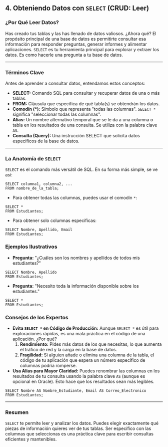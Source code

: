 ## 4. Obteniendo Datos con `SELECT` (CRUD: Leer)

### ¿Por Qué Leer Datos?

Has creado tus tablas y las has llenado de datos valiosos. ¿Ahora qué? El propósito principal de una base de datos es permitirte consultar esa información para responder preguntas, generar informes y alimentar aplicaciones. `SELECT` es tu herramienta principal para explorar y extraer los datos. Es como hacerle una pregunta a tu base de datos.

---

### Términos Clave

Antes de aprender a consultar datos, entendamos estos conceptos:

- **SELECT:** Comando SQL para consultar y recuperar datos de una o más tablas.
- **FROM:** Cláusula que especifica de qué tabla(s) se obtendrán los datos.
- **Comodín (*):** Símbolo que representa "todas las columnas". `SELECT *` significa "seleccionar todas las columnas".
- **Alias:** Un nombre alternativo temporal que se le da a una columna o tabla en los resultados de una consulta. Se utiliza con la palabra clave `AS`.
- **Consulta (Query):** Una instrucción SELECT que solicita datos específicos de la base de datos.

---

### La Anatomía de `SELECT`

`SELECT` es el comando más versátil de SQL. En su forma más simple, se ve así:
```oracle
SELECT columna1, columna2, ...
FROM nombre_de_la_tabla;
```

- Para obtener todas las columnas, puedes usar el comodín `*`:
```oracle
SELECT *
FROM Estudiantes;
```

- Para obtener solo columnas específicas:
```oracle
SELECT Nombre, Apellido, Email
FROM Estudiantes;
```

### Ejemplos Ilustrativos

- **Pregunta:** "¿Cuáles son los nombres y apellidos de todos mis estudiantes?"
```oracle
SELECT Nombre, Apellido
FROM Estudiantes;
```

- **Pregunta:** "Necesito toda la información disponible sobre los estudiantes."
```oracle
SELECT *
FROM Estudiantes;
```

### Consejos de los Expertos

- **Evita `SELECT *` en Código de Producción:** Aunque `SELECT *` es útil para exploraciones rápidas, es una mala práctica en el código de una aplicación. ¿Por qué?
    1. **Rendimiento:** Pides más datos de los que necesitas, lo que aumenta el tráfico de red y la carga en la base de datos.
    2. **Fragilidad:** Si alguien añade o elimina una columna de la tabla, el código de tu aplicación que espera un número específico de columnas podría romperse.
- **Usa Alias para Mayor Claridad:** Puedes renombrar las columnas en los resultados de tu consulta usando la palabra clave `AS` (aunque es opcional en Oracle). Esto hace que los resultados sean más legibles.
```oracle
SELECT Nombre AS Nombre_Estudiante, Email AS Correo_Electronico
FROM Estudiantes;
```

---

### Resumen

`SELECT` te permite leer y analizar los datos. Puedes elegir exactamente qué piezas de información quieres ver de tus tablas. Ser específico con las columnas que seleccionas es una práctica clave para escribir consultas eficientes y mantenibles.
